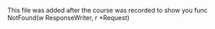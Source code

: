 
This file was added after the course was recorded to show you func NotFound(w ResponseWriter, r *Request)